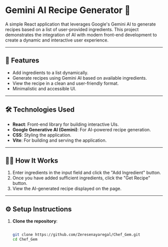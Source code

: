 # Gemini AI Recipe Generator 🌟

A simple React application that leverages Google's Gemini AI to generate recipes based on a list of user-provided ingredients. This project demonstrates the integration of AI with modern front-end development to create a dynamic and interactive user experience.

---

## 🚀 Features
- Add ingredients to a list dynamically.
- Generate recipes using Gemini AI based on available ingredients.
- View the recipe in a clean and user-friendly format.
- Minimalistic and accessible UI.

---

## 🛠️ Technologies Used
- **React**: Front-end library for building interactive UIs.
- **Google Generative AI (Gemini)**: For AI-powered recipe generation.
- **CSS**: Styling the application.
- **Vite**: For building and serving the application.

---

## 🧑‍🍳 How It Works
1. Enter ingredients in the input field and click the "Add Ingredient" button.
2. Once you have added sufficient ingredients, click the "Get Recipe" button.
3. View the AI-generated recipe displayed on the page.

---

## ⚙️ Setup Instructions
1. **Clone the repository**:
   ```bash

   git clone https://github.com/Zeresenayaregal/Chef_Gem.git
   cd Chef_Gem

